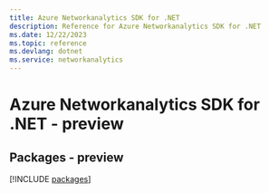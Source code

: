 ```yaml
---
title: Azure Networkanalytics SDK for .NET
description: Reference for Azure Networkanalytics SDK for .NET
ms.date: 12/22/2023
ms.topic: reference
ms.devlang: dotnet
ms.service: networkanalytics
---
```

# Azure Networkanalytics SDK for .NET - preview
## Packages - preview
[!INCLUDE [packages](networkanalytics-index.md)]